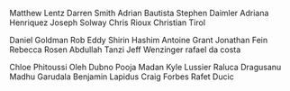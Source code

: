 



Matthew Lentz
Darren Smith
Adrian Bautista
Stephen Daimler
Adriana Henriquez
Joseph Solway
Chris Rioux
Christian Tirol

Daniel Goldman
Rob Eddy
Shirin Hashim
Antoine Grant
Jonathan Fein
Rebecca Rosen
Abdullah Tanzi
Jeff Wenzinger
rafael da costa


Chloe Phitoussi
Oleh Dubno
Pooja Madan
Kyle Lussier
Raluca Dragusanu
Madhu Garudala
Benjamin Lapidus
Craig Forbes
Rafet Ducic

